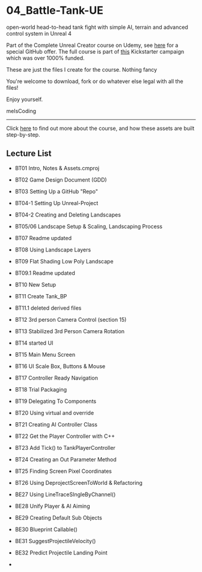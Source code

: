 # 04_Battle-Tank-UE
open-world head-to-head tank fight with simple AI, terrain and advanced control system in Unreal 4

Part of the Complete Unreal Creator course on Udemy, see [here](https://www.udemy.com/unrealcourse?couponCode=GitHubDiscount) for a special GitHub offer. The full course is part of [this](https://www.kickstarter.com/projects/bentristem/learn-to-make-video-games-unreal-developer-course) Kickstarter campaign which was over 1000% funded.

These are just the files I create for the course. Nothing fancy

You're welcome to download, fork or do whatever else legal with all the files!

Enjoy yourself.

meIsCoding

---
Click [here](https://www.udemy.com/unrealcourse?couponCode=GitHubDiscount) to find out more about the course, and how these assets are built step-by-step.

## Lecture List
* BT01 Intro, Notes & Assets.cmproj
* BT02 Game Design Document (GDD)
* BT03 Setting Up a GitHub "Repo"
* BT04-1 Setting Up Unreal-Project
* BT04-2 Creating and Deleting Landscapes
* BT05/06 Landscape Setup & Scaling, Landscaping Process
* BT07 Readme updated
* BT08 Using Landscape Layers
* BT09 Flat Shading Low Poly Landscape
* BT09.1 Readme updated
* BT10 New Setup
* BT11 Create Tank_BP
* BT11.1 deleted derived files
* BT12 3rd person Camera Control (section 15)
* BT13 Stabilized 3rd Person Camera Rotation
* BT14 started UI

* BT15 Main Menu Screen
* BT16 UI Scale Box, Buttons & Mouse
* BT17 Controller Ready Navigation
* BT18 Trial Packaging
* BT19 Delegating To Components
* BT20 Using virtual and override
* BT21 Creating AI Controller Class
* BT22 Get the Player Controller with C++
* BT23 Add Tick() to TankPlayerController
* BT24 Creating an Out Parameter Method
* BT25 Finding Screen Pixel Coordinates
* BT26 Using DeprojectScreenToWorld & Refactoring
* BE27 Using LineTraceSIngleByChannel()
* BE28 Unify Player & AI Aiming
* BE29 Creating Default Sub Objects
* BE30 Blueprint Callable()
* BE31 SuggestProjectileVelocity()
* BE32 Predict Projectile Landing Point
* 